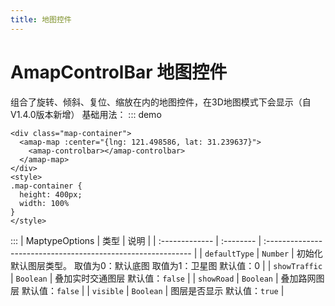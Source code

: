```yaml
---
title: 地图控件
---
```

# AmapControlBar 地图控件
组合了旋转、倾斜、复位、缩放在内的地图控件，在3D地图模式下会显示（自V1.4.0版本新增）
基础用法：
::: demo
```vue
<div class="map-container">
  <amap-map :center="{lng: 121.498586, lat: 31.239637}">
    <amap-controlbar></amap-controlbar>
  </amap-map>
</div>
<style>
.map-container {
  height: 400px;
  width: 100%
}
</style>
```
:::
| MaptypeOptions | 类型      | 说明                                                         |
| :------------- | :-------- | :----------------------------------------------------------- |
| `defaultType`  | `Number`  | 初始化默认图层类型。 取值为0：默认底图 取值为1：卫星图 默认值：0 |
| `showTraffic`  | `Boolean` | 叠加实时交通图层 默认值：`false`                             |
| `showRoad`     | `Boolean` | 叠加路网图层 默认值：`false`                                 |
| `visible`      | `Boolean` | 图层是否显示 默认值：`true`                                  |